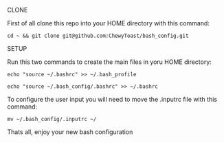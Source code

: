  CLONE

First of all clone this repo into your HOME directory with this command:

```
cd ~ && git clone git@github.com:ChewyToast/bash_config.git
```

 SETUP

Run this two commands to create the main files in yoru HOME directory:

```
echo "source ~/.bashrc" >> ~/.bash_profile
```

```
echo "source ~/.bash_config/.bashrc" >> ~/.bashrc
```

To configure the user input you will need to move the .inputrc file with this command:

```
mv ~/.bash_config/.inputrc ~/
```

Thats all, enjoy your new bash configuration
